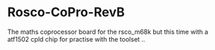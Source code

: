 # Rosco-CoPro-RevB
The maths coprocessor board for the rsco_m68k but this time with a atf1502 cpld chip for practise with the toolset ..
